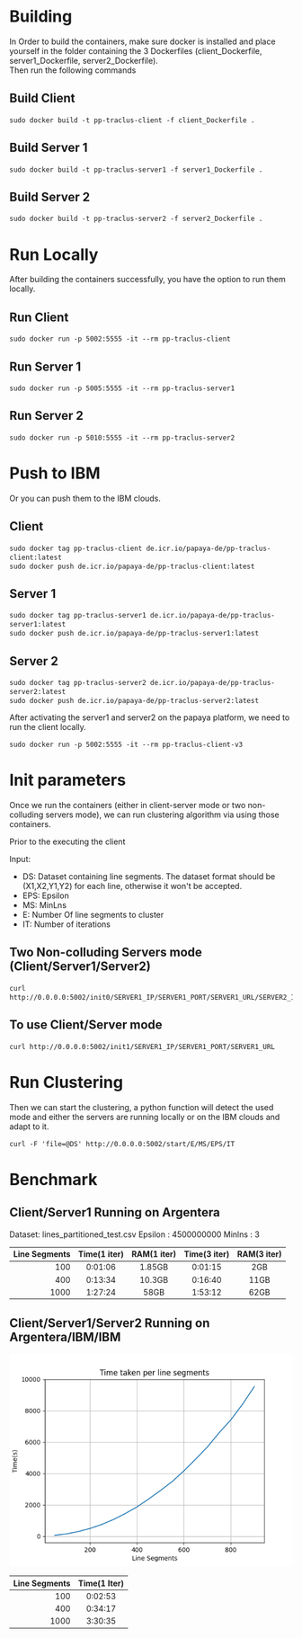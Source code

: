 # Building
In  Order  to  build  the  containers,  make  sure  docker  is  installed  and place yourself in the folder containing the 3 Dockerfiles (client_Dockerfile, server1_Dockerfile, server2_Dockerfile).  
Then run the following commands
## Build Client
```
sudo docker build -t pp-traclus-client -f client_Dockerfile .
```
## Build Server 1
```
sudo docker build -t pp-traclus-server1 -f server1_Dockerfile .
```
## Build Server 2
```
sudo docker build -t pp-traclus-server2 -f server2_Dockerfile .
```
# Run Locally
After building the containers successfully, you have the option to run them locally.
## Run Client
```
sudo docker run -p 5002:5555 -it --rm pp-traclus-client
```
## Run Server 1
```
sudo docker run -p 5005:5555 -it --rm pp-traclus-server1
```
## Run Server 2
```
sudo docker run -p 5010:5555 -it --rm pp-traclus-server2
```
# Push to IBM
Or you can push them to the IBM clouds.

## Client
```
sudo docker tag pp-traclus-client de.icr.io/papaya-de/pp-traclus-client:latest
sudo docker push de.icr.io/papaya-de/pp-traclus-client:latest
```
## Server 1
```
sudo docker tag pp-traclus-server1 de.icr.io/papaya-de/pp-traclus-server1:latest
sudo docker push de.icr.io/papaya-de/pp-traclus-server1:latest
```
## Server 2
```
sudo docker tag pp-traclus-server2 de.icr.io/papaya-de/pp-traclus-server2:latest
sudo docker push de.icr.io/papaya-de/pp-traclus-server2:latest
```

After activating the server1 and server2 on the papaya platform, we need to run the client locally.
```
sudo docker run -p 5002:5555 -it --rm pp-traclus-client-v3
```
# Init parameters
Once we run the containers (either in client-server mode or two non-colluding servers mode), we can run clustering algorithm via using those containers.  

Prior to the executing the client 

Input:  
- DS: Dataset containing line segments. The dataset format should be (X1,X2,Y1,Y2) for each line, otherwise it won't be accepted.   
- EPS: Epsilon   
- MS: MinLns   
- E: Number Of line segments to cluster   
- IT: Number of iterations   

## Two Non-colluding Servers mode (Client/Server1/Server2)
```
curl http://0.0.0.0:5002/init0/SERVER1_IP/SERVER1_PORT/SERVER1_URL/SERVER2_IP/SERVER2_PORT/SERVER2_URL
```

## To use Client/Server mode
```
curl http://0.0.0.0:5002/init1/SERVER1_IP/SERVER1_PORT/SERVER1_URL
```


# Run Clustering
Then we can start the clustering, a python function will detect the used mode and either the servers are running locally or on the IBM clouds and adapt to it.
```
curl -F 'file=@DS' http://0.0.0.0:5002/start/E/MS/EPS/IT
```

# Benchmark

## Client/Server1 Running on Argentera

Dataset: lines_partitioned_test.csv
Epsilon : 4500000000
Minlns : 3

| Line Segments   | Time(1 iter)| RAM(1 iter) | Time(3 iter)| RAM(3 iter) |
|----------------:|:-----------:|:-----------:|:-----------:|:-----------:|
| 100             | 0:01:06     |  1.85GB     | 0:01:15     |  2GB        |
| 400             | 0:13:34     |  10.3GB     | 0:16:40     | 11GB        | 
| 1000            | 1:27:24     |    58GB     | 1:53:12     | 62GB        |



## Client/Server1/Server2 Running on Argentera/IBM/IBM

<p align="center">
<img src="data/tests/ibm/time.png"/>
</p>


| Line Segments   | Time(1 Iter)| 
|----------------:|:-----------:|
| 100             | 0:02:53     | 
| 400             | 0:34:17     | 
| 1000            | 3:30:35     |


